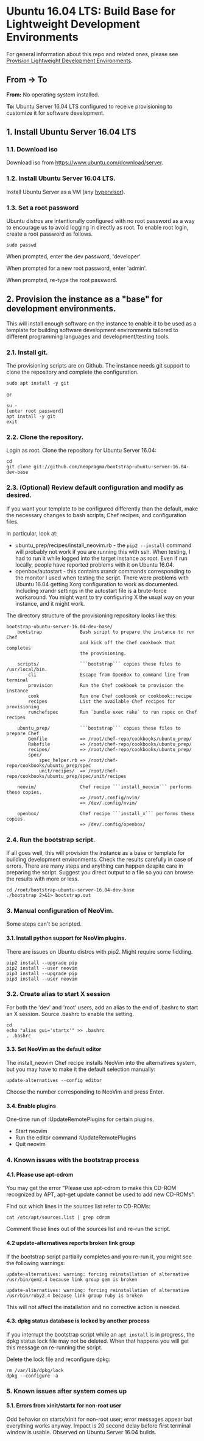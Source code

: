 # Ubuntu 16.04 LTS: Build Base for Lightweight Development Environments

For general information about this repo and related ones, please see [Provision Lightweight Development Environments](http://github.com/neopragma/provision-lightweight-development-environments).

## From -> To

**From:** No operating system installed.

**To:** Ubuntu Server 16.04 LTS configured to receive provisioning to customize it for software development.

## 1. Install Ubuntu Server 16.04 LTS

### 1.1. Download iso

Download iso from <a href="https://www.ubuntu.com/download/server">https://www.ubuntu.com/download/server</a>.

### 1.2. Install Ubuntu Server 16.04 LTS.

Install Ubuntu Server as a VM (any [hypervisor](hypervisor.md)). 

### 1.3. Set a root password 

Ubuntu distros are intentionally configured with no root password as a way to encourage us to avoid logging in directly as root. To enable root login, create a root password as follows.

```shell 
sudo passwd  
``` 

When prompted, enter the dev password, 'developer'. 

When prompted for a new root password, enter 'admin'.

When prompted, re-type the root password.

## 2. Provision the instance as a "base" for development environments.

This will install enough software on the instance to enable it to be used as a template for building software development environments tailored to different programming languages and development/testing tools. 

### 2.1. Install git.

The provisioning scripts are on Github. The instance needs git support to clone the repository and complete the configuration. 

```shell 
sudo apt install -y git 
``` 

or

``` 
su - 
[enter root password]
apt install -y git
exit
```

### 2.2. Clone the repository.

Login as root. Clone the repository for Ubuntu Server 16.04:

```shell 
cd 
git clone git://github.com/neopragma/bootstrap-ubuntu-server-16.04-dev-base
``` 

### 2.3. (Optional) Review default configuration and modify as desired.

If you want your template to be configured differently than the default, make the necessary changes to bash scripts, Chef recipes, and configuration files. 

In particular, look at:

- ubuntu_prep/recipes/install_neovim.rb - the ```pip2 --install``` command will probably not work if you are running this with ssh. When testing, I had to run it while logged into the target instance as root. Even if run locally, people have reported problems with it on Ubuntu 16.04. 
- openbox/autostart - this contains xrandr commands corresponding to the monitor I used when testing the script. There were problems with Ubuntu 16.04 getting Xorg configuration to work as documented. Including xrandr settings in the autostart file is a brute-force workaround. You might want to try configuring X the usual way on your instance, and it might work. 

The directory structure of the provisioning repository looks like this:

```
bootstrap-ubuntu-server-16.04-dev-base/
    bootstrap              Bash script to prepare the instance to run Chef
                           and kick off the Chef cookbook that completes
                           the provisioning.

    scripts/               ```bootstrap``` copies these files to /usr/local/bin.
        cli                Escape from OpenBox to command line from terminal
        provision          Run the Chef cookbook to provision the instance
        cook               Run one Chef cookbook or cookbook::recipe
        recipes            List the available Chef recipes for provisioning
        runchefspec        Run `bundle exec rake` to run rspec on Chef recipes

    ubuntu_prep/           ```bootstrap``` copies these files to prepare Chef
        Gemfile            => /root/chef-repo/cookbooks/ubuntu_prep/
        Rakefile           => /root/chef-repo/cookbooks/ubuntu_prep/
        recipes/           => /root/chef-repo/cookbooks/ubuntu_prep/
        spec/
            spec_helper.rb => /root/chef-repo/cookbooks/ubuntu_prep/spec
            unit/recipes/  => /root/chef-repo/cookbooks/ubuntu_prep/spec/unit/recipes

    neovim/                Chef recipe ```install_neovim``` performs these copies.
                           => /root/.config/nvim/
                           => /dev/.config/nvim/

    openbox/               Chef recipe ```install_x``` performs these copies.
                           => /dev/.config/openbox/
```

### 2.4. Run the bootstrap script.

If all goes well, this will provision the instance as a base or template for building development environments. Check the results carefully in case of errors. There are many steps and anything can happen despite care in preparing the script. Suggest you direct output to a file so you can browse the results with more or less. 

```shell 
cd /root/bootstrap-ubuntu-server-16.04-dev-base
./bootstrap 2>&1> bootstrap.out 
``` 

### 3. Manual configuration of NeoVim.

Some steps can't be scripted. 

#### 3.1. Install python support for NeoVim plugins.

There are issues on Ubuntu distros with pip2. Might require some fiddling.

```shell 
pip2 install --upgrade pip 
pip2 install --user neovim 
pip3 install --upgrade pip 
pip3 install --user neovim 
```

### 3.2. Create alias to start X session 

For both the 'dev' and 'root' users, add an alias to the end of .bashrc to start an X session. Source .bashrc to enable the setting. 

```shell 
cd 
echo "alias gui='startx'" >> .bashrc 
. .bashrc
```

#### 3.3. Set NeoVim as the default editor 

The install_neovim Chef recipe installs NeoVim into the alternatives system, but you may have to make it the default selection manually:

```shell 
update-alternatives --config editor 
``` 

Choose the number corresponding to NeoVim and press Enter.

#### 3.4. Enable plugins 

One-time run of :UpdateRemotePlugins for certain plugins.

- Start neovim 
- Run the editor command :UpdateRemotePlugins
- Quit neovim

### 4. Known issues with the bootstrap process

#### 4.1. Please use apt-cdrom

You may get the error "Please use apt-cdrom to make this CD-ROM recognized by APT, apt-get update cannot be used to add new CD-ROMs".

Find out which lines in the sources list refer to CD-ROMs:

```shell 
cat /etc/apt/sources.list | grep cdrom
``` 

Comment those lines out of the sources list and re-run the script.

#### 4.2 update-alternatives reports broken link group

If the bootstrap script partially completes and you re-run it, you might see the following warnings:

```
update-alternatives: warning: forcing reinstallation of alternative /usr/bin/gem2.4 because link group gem is broken

update-alternatives: warning: forcing reinstallation of alternative /usr/bin/ruby2.4 because link group ruby is broken
```

This will not affect the installation and no corrective action is needed.

#### 4.3. dpkg status database is locked by another process

If you interrupt the bootstrap script while an `apt install` is in progress, the dpkg status lock file may not be deleted. When that happens you will get this message on re-running the script. 

Delete the lock file and reconfigure dpkg:

```shell 
rm /var/lib/dpkg/lock 
dpkg --configure -a 
```

### 5. Known issues after system comes up

#### 5.1. Errors from xinit/startx for non-root user

Odd behavior on startx/xinit for non-root user; error messages appear but everything works anyway. Impact is 20 second delay before first terminal window is usable. Observed on Ubuntu Server 16.04 builds.
